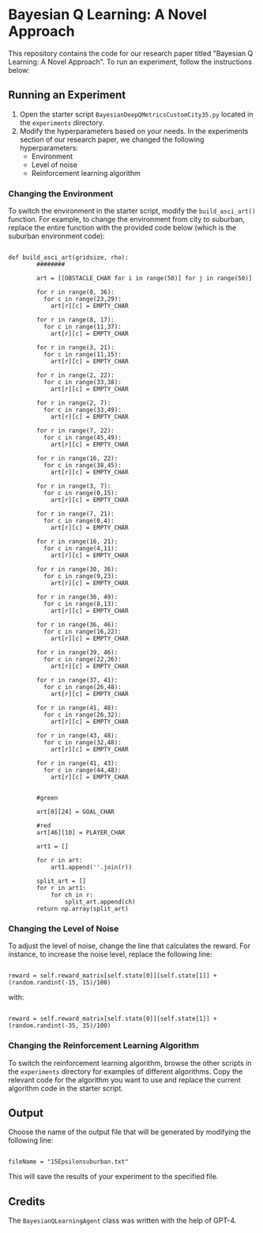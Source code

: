 <h1>Bayesian Q Learning: A Novel Approach</h1>

<p>This repository contains the code for our research paper titled "Bayesian Q Learning: A Novel Approach". To run an experiment, follow the instructions below:</p>

<h2>Running an Experiment</h2>

<ol>
<li>Open the starter script <code>BayesianDeepQMetricsCustomCity35.py</code> located in the <code>experiments</code> directory.</li>

<li>Modify the hyperparameters based on your needs. In the experiments section of our research paper, we changed the following hyperparameters:
<ul>
<li>Environment</li>
<li>Level of noise</li>
<li>Reinforcement learning algorithm</li>
</ul>
</li>
</ol>

<h3>Changing the Environment</h3>

<p>To switch the environment in the starter script, modify the <code>build_asci_art()</code> function. For example, to change the environment from city to suburban, replace the entire function with the provided code below (which is the suburban environment code):</p>

<pre><code>
def build_asci_art(gridsize, rho):
        ########

        art = [[OBSTACLE_CHAR for i in range(50)] for j in range(50)]
        
        for r in range(0, 36):
          for c in range(23,29):
            art[r][c] = EMPTY_CHAR

        for r in range(8, 17):
          for c in range(11,37):
            art[r][c] = EMPTY_CHAR

        for r in range(3, 21):
          for c in range(11,15):
            art[r][c] = EMPTY_CHAR

        for r in range(2, 22):
          for c in range(33,38):
            art[r][c] = EMPTY_CHAR

        for r in range(2, 7):
          for c in range(33,49):
            art[r][c] = EMPTY_CHAR

        for r in range(7, 22):
          for c in range(45,49):
            art[r][c] = EMPTY_CHAR

        for r in range(16, 22):
          for c in range(38,45):
            art[r][c] = EMPTY_CHAR

        for r in range(3, 7):
          for c in range(0,15):
            art[r][c] = EMPTY_CHAR

        for r in range(7, 21):
          for c in range(0,4):
            art[r][c] = EMPTY_CHAR

        for r in range(16, 21):
          for c in range(4,11):
            art[r][c] = EMPTY_CHAR

        for r in range(30, 36):
          for c in range(9,23):
            art[r][c] = EMPTY_CHAR

        for r in range(36, 49):
          for c in range(8,13):
            art[r][c] = EMPTY_CHAR

        for r in range(36, 46):
          for c in range(16,22):
            art[r][c] = EMPTY_CHAR

        for r in range(39, 46):
          for c in range(22,26):
            art[r][c] = EMPTY_CHAR

        for r in range(37, 41):
          for c in range(26,48):
            art[r][c] = EMPTY_CHAR

        for r in range(41, 48):
          for c in range(26,32):
            art[r][c] = EMPTY_CHAR

        for r in range(43, 48):
          for c in range(32,48):
            art[r][c] = EMPTY_CHAR

        for r in range(41, 43):
          for c in range(44,48):
            art[r][c] = EMPTY_CHAR


        #green

        art[0][24] = GOAL_CHAR

        #red
        art[46][10] = PLAYER_CHAR

        art1 = []

        for r in art:
            art1.append(''.join(r))

        split_art = []
        for r in art1:
            for ch in r:
                split_art.append(ch)
        return np.array(split_art)
</code></pre>

<h3>Changing the Level of Noise</h3>

<p>To adjust the level of noise, change the line that calculates the reward. For instance, to increase the noise level, replace the following line:</p>

<pre><code>
reward = self.reward_matrix[self.state[0]][self.state[1]] + (random.randint(-15, 15)/100)
</code></pre>

<p>with:</p>

<pre><code>
reward = self.reward_matrix[self.state[0]][self.state[1]] + (random.randint(-35, 35)/100)
</code></pre>

<h3>Changing the Reinforcement Learning Algorithm</h3>

<p>To switch the reinforcement learning algorithm, browse the other scripts in the <code>experiments</code> directory for examples of different algorithms. Copy the relevant code for the algorithm you want to use and replace the current algorithm code in the starter script.</p>

<h2>Output</h2>

<p>Choose the name of the output file that will be generated by modifying the following line:</p>

<pre><code>
fileName = "15Epsilonsuburban.txt"
</code></pre>

<p>This will save the results of your experiment to the specified file.</p>

<h2>Credits</h2>

<p>The <code>BayesianQLearningAgent</code> class was written with the help of GPT-4.</p>
